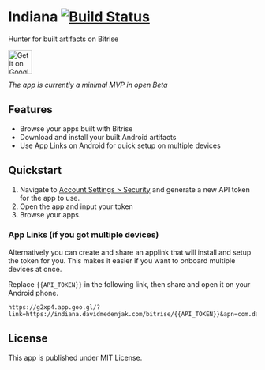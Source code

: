 # Indiana [![Build Status](https://www.bitrise.io/app/7a400b6e6fe8fa4c/status.svg?token=axHcS_6pXbn9bjX27BHMMA&branch=master)](https://www.bitrise.io/app/7a400b6e6fe8fa4c)
Hunter for built artifacts on Bitrise

<a href='https://play.google.com/store/apps/details?id=com.davidmedenjak.indiana&utm_source=github&pcampaignid=MKT-Other-global-all-co-prtnr-py-PartBadge-Mar2515-1'><img alt='Get it on Google Play' height='48' src='https://play.google.com/intl/en_us/badges/images/generic/en_badge_web_generic.png'/></a>

_The app is currently a minimal MVP in open Beta_

## Features

* Browse your apps built with Bitrise
* Download and install your built Android artifacts
* Use App Links on Android for quick setup on multiple devices

## Quickstart

1. Navigate to [Account Settings > Security](https://www.bitrise.io/me/profile#/security) and generate a new API token for the app to use.
2. Open the app and input your token
3. Browse your apps.

### App Links (if you got multiple devices)

Alternatively you can create and share an applink that will install and setup the token for you. This makes it easier if you want to onboard multiple devices at once.

Replace `{{API_TOKEN}}` in the following link, then share and open it on your Android phone.

    https://g2xp4.app.goo.gl/?link=https://indiana.davidmedenjak.com/bitrise/{{API_TOKEN}}&apn=com.davidmedenjak.indiana
    
## License

This app is published under MIT License.
